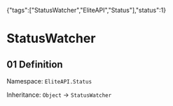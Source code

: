 {"tags":["StatusWatcher","EliteAPI","Status"],"status":1}

# StatusWatcher

## 01 Definition

Namespace: `EliteAPI.Status`

Inheritance: `Object` → `StatusWatcher`

